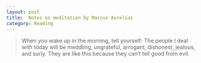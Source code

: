```yaml
---
layout: post
title:  Notes on meditation by Marcus Aurelius
category: Reading
---
```

  
> When you wake up in the morning, tell yourself: The people I deal with today will be meddling, ungrateful, arrogant, dishonest, jealous, and surly. They are like this because they can’t tell good from evil.

